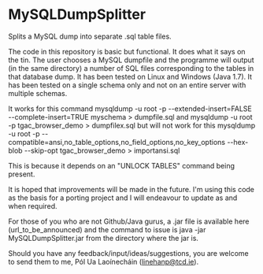 MySQLDumpSplitter
=================

Splits a MySQL dump into separate .sql table files.


The code in this repository is basic but functional. It does
what it says on the tin. The user chooses a MySQL dumpfile
and the programme will output (in the same directory) a number
of SQL files corresponding to the tables in that database
dump. It has been tested on Linux and Windows (Java 1.7).
It has been tested on a single schema only and not on an
entire server with multiple schemas. 

It works for this command
mysqldump -u root -p --extended-insert=FALSE --complete-insert=TRUE myschema > dumpfile.sql
and
mysqldump -u root -p tgac_browser_demo > dumpfilex.sql
but will not work for this
mysqldump -u root -p --compatible=ansi,no_table_options,no_field_options,no_key_options 
--hex-blob --skip-opt tgac_browser_demo > importansi.sql

This is because it depends on an "UNLOCK TABLES" command being present.

It is hoped that improvements will be made in the future. I'm
using this code as the basis for a porting project and I will
endeavour to update as and when required.

For those of you who are not Github/Java gurus, a .jar file is
available here (url_to_be_announced) and the command to issue is
java -jar MySQLDumpSplitter.jar from the directory where the jar
is.

Should you have any feedback/input/ideas/suggestions, you are welcome
to send them to me, Pól Ua Laoínecháin (linehanp@tcd.ie).
